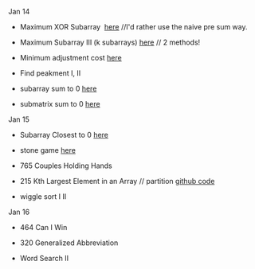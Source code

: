 Jan 14

* Maximum XOR Subarray  [here](https://www.jiuzhang.com/solution/maximum-subarray-vi/) //I'd rather use the naive pre sum way.

* Maximum Subarray III (k subarrays) [here](https://www.jiuzhang.com/solution/maximum-subarray-iii/) // 2 methods! 

* Minimum adjustment cost [here](https://www.jiuzhang.com/solution/minimum-adjustment-cost/)

* Find peakment I, II

* subarray sum to 0 [here](https://www.jiuzhang.com/solution/subarray-sum/)

* submatrix sum to 0 [here](https://www.jiuzhang.com/solution/submatrix-sum/#tag-highlight-lang-cpp)

Jan 15

* Subarray Closest to 0 [here](https://www.jiuzhang.com/solution/subarray-sum-closest/#tag-highlight-lang-cpp)

* stone game [here](https://www.jiuzhang.com/solution/stone-game/)

* 765 Couples Holding Hands

* 215 Kth Largest Element in an Array // partition [github code](https://github.com/fieldsfarmer/coding_problems/blob/master/partition.cpp)

* wiggle sort I II

Jan 16

* 464 Can I Win

* 320 Generalized Abbreviation

* Word Search II
